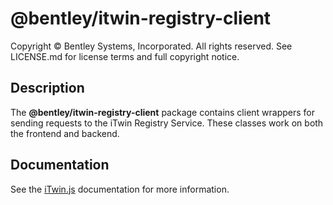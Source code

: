 # @bentley/itwin-registry-client

Copyright © Bentley Systems, Incorporated. All rights reserved. See LICENSE.md for license terms and full copyright notice.

## Description

The __@bentley/itwin-registry-client__ package contains client wrappers for sending requests to the iTwin Registry Service.
These classes work on both the frontend and backend.

## Documentation

See the [iTwin.js](https://www.itwinjs.org) documentation for more information.
